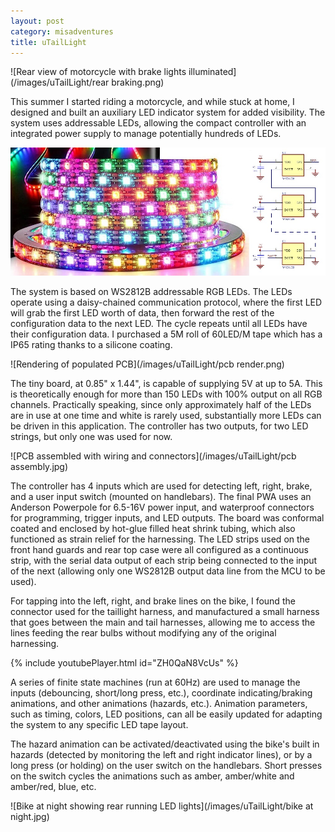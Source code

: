 ```yaml
---
layout: post
category: misadventures
title: uTailLight
---
```

![Rear view of motorcycle with brake lights illuminated](/images/uTailLight/rear braking.png)

This summer I started riding a motorcycle, and while stuck at home, I designed and built an auxiliary LED indicator system for added visibility. The system uses addressable LEDs, allowing the compact controller with an integrated power supply to manage potentially hundreds of LEDs. <!--more-->

![Spool of WS2812B LEDs](/images/uTailLight/ws2812b.jpg)

The system is based on WS2812B addressable RGB LEDs. The LEDs operate using a daisy-chained communication protocol, where the first LED will grab the first LED worth of data, then forward the rest of the configuration data to the next LED. The cycle repeats until all LEDs have their configuration data. I purchased a 5M roll of 60LED/M tape which has a IP65 rating thanks to a silicone coating.

![Rendering of populated PCB](/images/uTailLight/pcb render.png)

The tiny board, at 0.85" x 1.44", is capable of supplying 5V at up to 5A. This is theoretically enough for more than 150 LEDs with 100% output on all RGB channels. Practically speaking, since only approximately half of the LEDs are in use at one time and white is rarely used, substantially  more LEDs can be driven in this application. The controller has two outputs, for two LED strings, but only one was used for now.

![PCB assembled with wiring and connectors](/images/uTailLight/pcb assembly.jpg)

The controller has 4 inputs which are used for detecting left, right, brake, and a user input switch (mounted on handlebars). The final PWA uses an Anderson Powerpole for 6.5-16V power input, and waterproof connectors for programming, trigger inputs, and LED outputs. The board was conformal coated and enclosed by hot-glue filled heat shrink tubing, which also functioned as strain relief for the harnessing. The LED strips used on the front hand guards and rear top case were all configured as a continuous strip, with the serial data output of each strip being connected to the input of the next (allowing only one WS2812B output data line from the MCU to be used).

For tapping into the left, right, and brake lines on the bike, I found the connector used for the taillight harness, and manufactured a small harness that goes between the main and tail harnesses, allowing me to access the lines feeding the rear bulbs without modifying any of the original harnessing.

{% include youtubePlayer.html id="ZH0QaN8VcUs" %}

A series of finite state machines (run at 60Hz) are used to manage the inputs (debouncing, short/long press, etc.), coordinate indicating/braking animations, and other animations (hazards, etc.). Animation parameters, such as timing, colors, LED positions, can all be easily updated for adapting the system to any specific LED tape layout.

The hazard animation can be activated/deactivated using the bike's built in hazards (detected by monitoring the left and right indicator lines), or by a long press (or holding) on the user switch on the handlebars. Short presses on the switch cycles the animations such as amber, amber/white and amber/red, blue, etc.

![Bike at night showing rear running LED lights](/images/uTailLight/bike at night.jpg)
